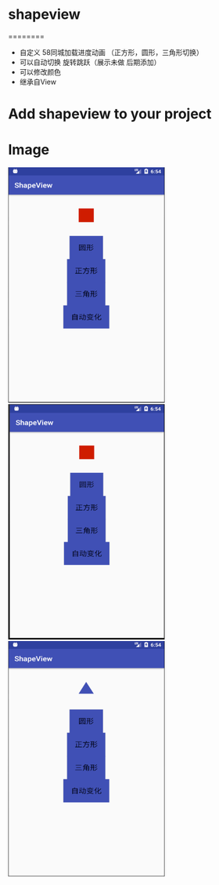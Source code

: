 # shapeview
========
- 自定义 58同城加载进度动画 （正方形，圆形，三角形切换）
- 可以自动切换 旋转跳跃（展示未做 后期添加）
- 可以修改颜色
- 继承自View

Add shapeview to your project
========

Image
========
<img src="https://github.com/xiansenxuan/shapeview/blob/master/images/2018-05-24_145415.png" width = "320" height = "480" alt="sample"/>
<img src="https://github.com/xiansenxuan/shapeview/blob/master/images/2018-05-24_145423.png" width = "320" height = "480" alt="sample"/>
<img src="https://github.com/xiansenxuan/shapeview/blob/master/images/2018-05-24_145441.png" width = "320" height = "480" alt="sample"/>

